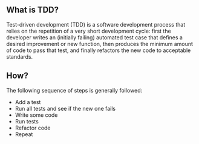 ## What is TDD?

Test-driven development (TDD) is a software development process that relies on the repetition of a very short development cycle: first the developer writes an (initially failing) automated test case that defines a desired improvement or new function, then produces the minimum amount of code to pass that test, and finally refactors the new code to acceptable standards.

## How?

The following sequence of steps is generally followed:

- Add a test
- Run all tests and see if the new one fails
- Write some code
- Run tests
- Refactor code
- Repeat